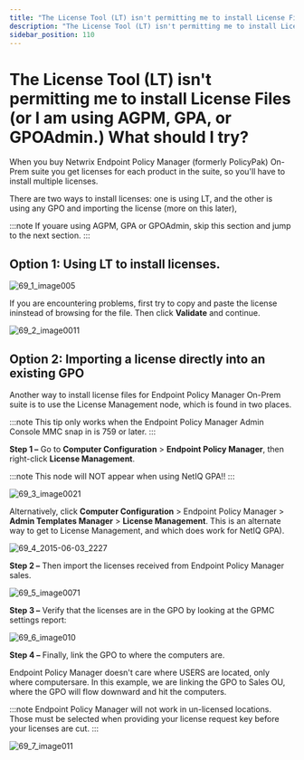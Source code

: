 ```yaml
---
title: "The License Tool (LT) isn't permitting me to install License Files (or I am using AGPM, GPA, or GPOAdmin.) What should I try?"
description: "The License Tool (LT) isn't permitting me to install License Files (or I am using AGPM, GPA, or GPOAdmin.) What should I try?"
sidebar_position: 110
---
```


# The License Tool (LT) isn't permitting me to install License Files (or I am using AGPM, GPA, or GPOAdmin.) What should I try?

When you buy Netwrix Endpoint Policy Manager (formerly PolicyPak) On-Prem suite you get licenses for
each product in the suite, so you'll have to install multiple licenses.

There are two ways to install licenses: one is using LT, and the other is using any GPO and
importing the license (more on this later),

:::note
If youare using AGPM, GPA or GPOAdmin, skip this section and jump to the next section.
:::


## Option 1: Using LT to install licenses.

![69_1_image005](/images/endpointpolicymanager/license/activedirectory/69_1_image005.webp)

If you are encountering problems, first try to copy and paste the license ininstead of browsing for
the file. Then click **Validate** and continue.

![69_2_image0011](/images/endpointpolicymanager/license/activedirectory/69_2_image0011.webp)

## Option 2: Importing a license directly into an existing GPO

Another way to install license files for Endpoint Policy Manager On-Prem suite is to use the License
Management node, which is found in two places.

:::note
This tip only works when the Endpoint Policy Manager Admin Console MMC snap in is 759 or
later.
:::


**Step 1 –** Go to **Computer Configuration** > **Endpoint Policy Manager**, then right-click
**License Management**.

:::note
This node will NOT appear when using NetIQ GPA!!
:::


![69_3_image0021](/images/endpointpolicymanager/license/activedirectory/69_3_image0021.webp)

Alternatively, click **Computer Configuration** > Endpoint Policy Manager > **Admin Templates
Manager** > **License Management**. This is an alternate way to get to License Management, and which
does work for NetIQ GPA).

![69_4_2015-06-03_2227](/images/endpointpolicymanager/license/activedirectory/69_4_2015-06-03_2227.webp)

**Step 2 –** Then import the licenses received from Endpoint Policy Manager sales.

![69_5_image0071](/images/endpointpolicymanager/license/activedirectory/69_5_image0071.webp)

**Step 3 –** Verify that the licenses are in the GPO by looking at the GPMC settings report:

![69_6_image010](/images/endpointpolicymanager/license/activedirectory/69_6_image010.webp)

**Step 4 –** Finally, link the GPO to where the computers are.

Endpoint Policy Manager doesn't care where USERS are located, only where computersare. In this
example, we are linking the GPO to Sales OU, where the GPO will flow downward and hit the computers.

:::note
Endpoint Policy Manager will not work in un-licensed locations. Those must be selected
when providing your license request key before your licenses are cut.
:::


![69_7_image011](/images/endpointpolicymanager/license/activedirectory/69_7_image011.webp)
